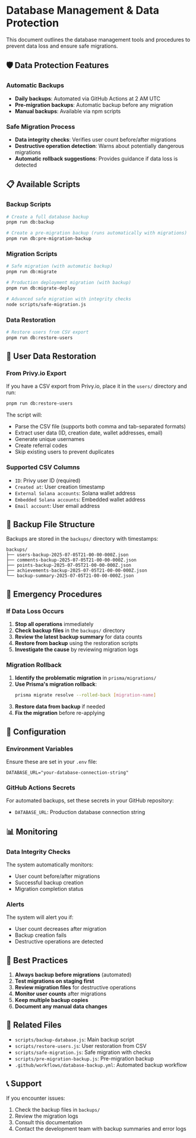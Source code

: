 # Database Management & Data Protection

This document outlines the database management tools and procedures to prevent data loss and ensure safe migrations.

## 🛡️ Data Protection Features

### Automatic Backups
- **Daily backups**: Automated via GitHub Actions at 2 AM UTC
- **Pre-migration backups**: Automatic backup before any migration
- **Manual backups**: Available via npm scripts

### Safe Migration Process
- **Data integrity checks**: Verifies user count before/after migrations
- **Destructive operation detection**: Warns about potentially dangerous migrations
- **Automatic rollback suggestions**: Provides guidance if data loss is detected

## 📋 Available Scripts

### Backup Scripts
```bash
# Create a full database backup
pnpm run db:backup

# Create a pre-migration backup (runs automatically with migrations)
pnpm run db:pre-migration-backup
```

### Migration Scripts
```bash
# Safe migration (with automatic backup)
pnpm run db:migrate

# Production deployment migration (with backup)
pnpm run db:migrate-deploy

# Advanced safe migration with integrity checks
node scripts/safe-migration.js
```

### Data Restoration
```bash
# Restore users from CSV export
pnpm run db:restore-users
```

## 🔄 User Data Restoration

### From Privy.io Export
If you have a CSV export from Privy.io, place it in the `users/` directory and run:
```bash
pnpm run db:restore-users
```

The script will:
- Parse the CSV file (supports both comma and tab-separated formats)
- Extract user data (ID, creation date, wallet addresses, email)
- Generate unique usernames
- Create referral codes
- Skip existing users to prevent duplicates

### Supported CSV Columns
- `ID`: Privy user ID (required)
- `Created at`: User creation timestamp
- `External Solana accounts`: Solana wallet address
- `Embedded Solana accounts`: Embedded wallet address
- `Email account`: User email address

## 📁 Backup File Structure

Backups are stored in the `backups/` directory with timestamps:
```
backups/
├── users-backup-2025-07-05T21-00-00-000Z.json
├── comments-backup-2025-07-05T21-00-00-000Z.json
├── points-backup-2025-07-05T21-00-00-000Z.json
├── achievements-backup-2025-07-05T21-00-00-000Z.json
└── backup-summary-2025-07-05T21-00-00-000Z.json
```

## 🚨 Emergency Procedures

### If Data Loss Occurs
1. **Stop all operations** immediately
2. **Check backup files** in the `backups/` directory
3. **Review the latest backup summary** for data counts
4. **Restore from backup** using the restoration scripts
5. **Investigate the cause** by reviewing migration logs

### Migration Rollback
1. **Identify the problematic migration** in `prisma/migrations/`
2. **Use Prisma's migration rollback**:
   ```bash
   prisma migrate resolve --rolled-back [migration-name]
   ```
3. **Restore data from backup** if needed
4. **Fix the migration** before re-applying

## 🔧 Configuration

### Environment Variables
Ensure these are set in your `.env` file:
```env
DATABASE_URL="your-database-connection-string"
```

### GitHub Actions Secrets
For automated backups, set these secrets in your GitHub repository:
- `DATABASE_URL`: Production database connection string

## 📊 Monitoring

### Data Integrity Checks
The system automatically monitors:
- User count before/after migrations
- Successful backup creation
- Migration completion status

### Alerts
The system will alert you if:
- User count decreases after migration
- Backup creation fails
- Destructive operations are detected

## 🎯 Best Practices

1. **Always backup before migrations** (automated)
2. **Test migrations on staging first**
3. **Review migration files** for destructive operations
4. **Monitor user counts** after migrations
5. **Keep multiple backup copies**
6. **Document any manual data changes**

## 🔗 Related Files

- `scripts/backup-database.js`: Main backup script
- `scripts/restore-users.js`: User restoration from CSV
- `scripts/safe-migration.js`: Safe migration with checks
- `scripts/pre-migration-backup.js`: Pre-migration backup
- `.github/workflows/database-backup.yml`: Automated backup workflow

## 📞 Support

If you encounter issues:
1. Check the backup files in `backups/`
2. Review the migration logs
3. Consult this documentation
4. Contact the development team with backup summaries and error logs
